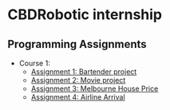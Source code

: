 # CBDRobotic internship

## Programming Assignments

- Course 1:
  - [Assignment 1: Bartender project](https://github.com/stevenguyen72/CBDRobotic-internship/blob/master/Week_1/Assignment%201_Bartender%20project.ipynb)
  - [Assignment 2: Movie project](https://github.com/stevenguyen72/CBDRobotic-internship/blob/master/Week_1/Assignment2_Movie_project.ipynb)
  - [Assignment 3: Melbourne House Price](https://github.com/stevenguyen72/CBDRobotic-internship/blob/master/Week_1/Assignment3_Melbourne%20Houses.ipynb)
  - [Assignment 4: Airline Arrival](https://github.com/stevenguyen72/CBDRobotic-internship/blob/master/Week_1/Assignment4_Airline_Arrivals.ipynb)
